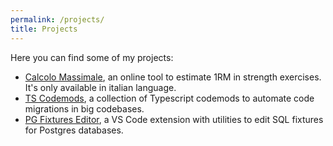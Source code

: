 ```yaml
---
permalink: /projects/
title: Projects
---
```


Here you can find some of my projects:
- [Calcolo Massimale](https://calcolomassimale.marcolabarile.me/), an online tool to estimate 1RM in strength exercises. It's only available in italian language.
- [TS Codemods](https://github.com/labarilem/ts-codemods), a collection of Typescript codemods to automate code migrations in big codebases.
- [PG Fixtures Editor](https://marketplace.visualstudio.com/items?itemName=labarilem.pgfixtureseditor), a VS Code extension with utilities to edit SQL fixtures for Postgres databases.
